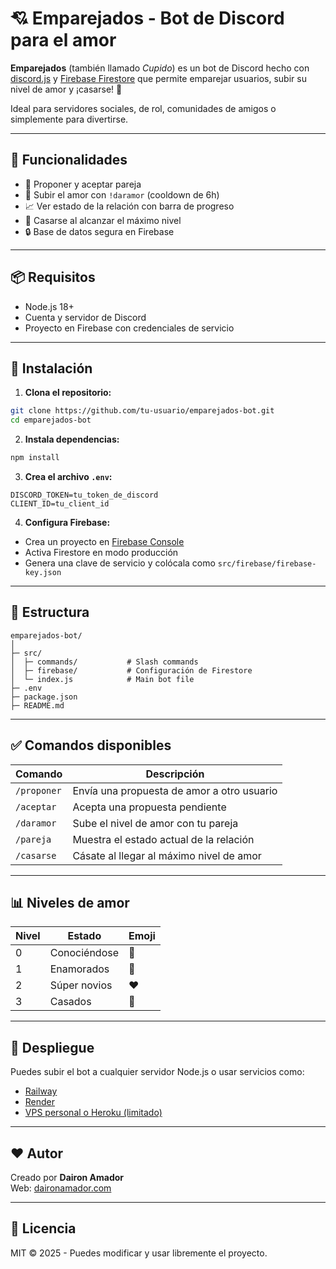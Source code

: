 # 💘 Emparejados - Bot de Discord para el amor

**Emparejados** (también llamado *Cupido*) es un bot de Discord hecho con [discord.js](https://discord.js.org/) y [Firebase Firestore](https://firebase.google.com/products/firestore) que permite emparejar usuarios, subir su nivel de amor y ¡casarse! 💍

Ideal para servidores sociales, de rol, comunidades de amigos o simplemente para divertirse.

---

## 🚀 Funcionalidades

- 💌 Proponer y aceptar pareja
- 💞 Subir el amor con `!daramor` (cooldown de 6h)
- 📈 Ver estado de la relación con barra de progreso
- 💍 Casarse al alcanzar el máximo nivel
- 🔒 Base de datos segura en Firebase

---

## 📦 Requisitos

- Node.js 18+
- Cuenta y servidor de Discord
- Proyecto en Firebase con credenciales de servicio

---

## 🔧 Instalación

1. **Clona el repositorio:**

```bash
git clone https://github.com/tu-usuario/emparejados-bot.git
cd emparejados-bot
```

2. **Instala dependencias:**

```bash
npm install
```

3. **Crea el archivo `.env`:**

```env
DISCORD_TOKEN=tu_token_de_discord
CLIENT_ID=tu_client_id
```

4. **Configura Firebase:**

- Crea un proyecto en [Firebase Console](https://console.firebase.google.com/)
- Activa Firestore en modo producción
- Genera una clave de servicio y colócala como `src/firebase/firebase-key.json`

---

## 🧠 Estructura

```
emparejados-bot/
│
├─ src/
│  ├─ commands/           # Slash commands
│  ├─ firebase/           # Configuración de Firestore
│  └─ index.js            # Main bot file
├─ .env
├─ package.json
├─ README.md
```

---

## ✅ Comandos disponibles

| Comando      | Descripción                                  |
|--------------|----------------------------------------------|
| `/proponer`  | Envía una propuesta de amor a otro usuario   |
| `/aceptar`   | Acepta una propuesta pendiente               |
| `/daramor`   | Sube el nivel de amor con tu pareja          |
| `/pareja`    | Muestra el estado actual de la relación      |
| `/casarse`   | Cásate al llegar al máximo nivel de amor     |

---

## 📊 Niveles de amor

| Nivel | Estado           | Emoji |
|-------|------------------|-------|
| 0     | Conociéndose     | 💛    |
| 1     | Enamorados       | 💚    |
| 2     | Súper novios     | ❤️    |
| 3     | Casados          | 💍    |

---

## 📡 Despliegue

Puedes subir el bot a cualquier servidor Node.js o usar servicios como:
- [Railway](https://railway.app/)
- [Render](https://render.com/)
- [VPS personal o Heroku (limitado)](https://heroku.com/)

---

## ❤️ Autor

Creado por **Dairon Amador**  
Web: [daironamador.com](https://daironamador.com)

---

## 📝 Licencia

MIT © 2025 - Puedes modificar y usar libremente el proyecto.